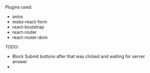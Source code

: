 Plugins used:
 - axios
 - mobx-react-form
 - react-bootstrap
 - react-router
 - react-router-dom

 TODO:
 - Block Submit buttons after that was clicked and waiting for server answer
 -